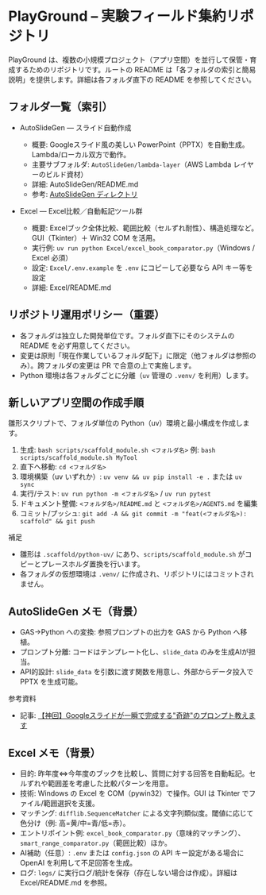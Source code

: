 # PlayGround – 実験フィールド集約リポジトリ

PlayGround は、複数の小規模プロジェクト（アプリ空間）を並行して保管・育成するためのリポジトリです。ルートの README は「各フォルダの索引と簡易説明」を提供します。詳細は各フォルダ直下の README を参照してください。

## フォルダ一覧（索引）
- AutoSlideGen — スライド自動作成
  - 概要: Googleスライド風の美しい PowerPoint（PPTX）を自動生成。Lambda/ローカル双方で動作。
  - 主要サブフォルダ: `AutoSlideGen/lambda-layer`（AWS Lambda レイヤーのビルド資材）
  - 詳細: AutoSlideGen/README.md
  - 参考: [AutoSlideGen ディレクトリ](https://github.com/tudoumono/PlayGround/tree/main/AutoSlideGen)

- Excel — Excel比較／自動転記ツール群
  - 概要: Excelブック全体比較、範囲比較（セルずれ耐性）、構造処理など。GUI（Tkinter）＋ Win32 COM を活用。
  - 実行例: `uv run python Excel/excel_book_comparator.py`（Windows / Excel 必須）
  - 設定: `Excel/.env.example` を `.env` にコピーして必要なら API キー等を設定
  - 詳細: Excel/README.md

## リポジトリ運用ポリシー（重要）
- 各フォルダは独立した開発単位です。フォルダ直下にそのシステムの README を必ず用意してください。
- 変更は原則「現在作業しているフォルダ配下」に限定（他フォルダは参照のみ）。跨フォルダの変更は PR で合意の上で実施します。
- Python 環境は各フォルダごとに分離（`uv` 管理の `.venv/` を利用）します。

## 新しいアプリ空間の作成手順
雛形スクリプトで、フォルダ単位の Python（uv）環境と最小構成を作成します。

1. 生成: `bash scripts/scaffold_module.sh <フォルダ名>` 例: `bash scripts/scaffold_module.sh MyTool`
2. 直下へ移動: `cd <フォルダ名>`
3. 環境構築（uv いずれか）: `uv venv && uv pip install -e .` または `uv sync`
4. 実行/テスト: `uv run python -m <フォルダ名>` / `uv run pytest`
5. ドキュメント整備: `<フォルダ名>/README.md` と `<フォルダ名>/AGENTS.md` を編集
6. コミット/プッシュ: `git add -A && git commit -m "feat(<フォルダ名>): scaffold" && git push`

補足
- 雛形は `.scaffold/python-uv/` にあり、`scripts/scaffold_module.sh` がコピーとプレースホルダ置換を行います。
- 各フォルダの仮想環境は `.venv/` に作成され、リポジトリにはコミットされません。

## AutoSlideGen メモ（背景）
- GAS→Python への変換: 参照プロンプトの出力を GAS から Python へ移植。
- プロンプト分離: コードはテンプレート化し、`slide_data` のみを生成AIが担当。
- API的設計: `slide_data` を引数に渡す関数を用意し、外部からデータ投入で PPTX を生成可能。
  
参考資料
- 記事: [【神回】Googleスライドが一瞬で完成する"奇跡"のプロンプト教えます](https://note.com/majin_108/n/n39235bcacbfc)

## Excel メモ（背景）
- 目的: 昨年度⇔今年度のブックを比較し、質問に対する回答を自動転記。セルずれや範囲差を考慮した比較パターンを用意。
- 技術: Windows の Excel を COM（pywin32）で操作。GUI は Tkinter でファイル/範囲選択を支援。
- マッチング: `difflib.SequenceMatcher` による文字列類似度。閾値に応じて色分け（例: 高=黄/中=青/低=赤）。
- エントリポイント例: `excel_book_comparator.py`（意味的マッチング）、`smart_range_comparator.py`（範囲比較）ほか。
- AI補助（任意）: `.env` または `config.json` の API キー設定がある場合に OpenAI を利用して不足回答を生成。
- ログ: `logs/` に実行ログ/統計を保存（存在しない場合は作成）。詳細は Excel/README.md を参照。
